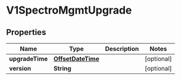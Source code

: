 # V1SpectroMgmtUpgrade

## Properties
Name | Type | Description | Notes
------------ | ------------- | ------------- | -------------
**upgradeTime** | [**OffsetDateTime**](OffsetDateTime.md) |  |  [optional]
**version** | **String** |  |  [optional]
